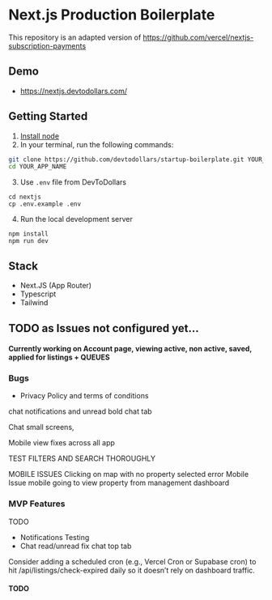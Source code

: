 # Next.js Production Boilerplate

This repository is an adapted version of https://github.com/vercel/nextjs-subscription-payments 

## Demo

- https://nextjs.devtodollars.com/

## Getting Started

1. [Install node](https://nodejs.org/en/download)
2. In your terminal, run the following commands:

```bash
git clone https://github.com/devtodollars/startup-boilerplate.git YOUR_APP_NAME
cd YOUR_APP_NAME
```
3. Use `.env` file from DevToDollars
```
cd nextjs
cp .env.example .env
```
4. Run the local development server
```
npm install
npm run dev
```

## Stack

- Next.JS (App Router)
- Typescript
- Tailwind


## TODO as Issues not configured yet...

#### Currently working on  Account page, viewing active, non active, saved, applied for listings + QUEUES

### Bugs

* Privacy Policy and terms of conditions


chat notifications and unread bold chat tab

Chat small screens, 

Mobile view fixes across all app

TEST FILTERS AND SEARCH THOROUGHLY


MOBILE ISSUES 
Clicking on map with no property selected error Mobile Issue
mobile going to view property from management dashboard



### MVP Features


TODO

- Notifications Testing
- Chat read/unread fix chat top tab



Consider adding a scheduled cron (e.g., Vercel Cron or Supabase cron) to hit /api/listings/check-expired daily so it doesn’t rely on dashboard traffic.

#### TODO





